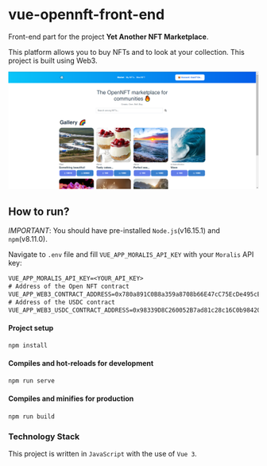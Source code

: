 # vue-opennft-front-end

Front-end part for the project **Yet Another NFT Marketplace**.

This platform allows you to buy NFTs and to look at your collection. This project is built using Web3.

![front-main.png](./images/front-main.png)

## How to run?

*IMPORTANT*: You should have pre-installed `Node.js`(v16.15.1) and `npm`(v8.11.0).

Navigate to `.env` file and fill `VUE_APP_MORALIS_API_KEY` with your `Moralis` API key:
```dotenv
VUE_APP_MORALIS_API_KEY=<YOUR_API_KEY>
# Address of the Open NFT contract
VUE_APP_WEB3_CONTRACT_ADDRESS=0x780a891C0B8a359a8708b66E47cC75EcDe495cE3
# Address of the USDC contract
VUE_APP_WEB3_USDC_CONTRACT_ADDRESS=0x98339D8C260052B7ad81c28c16C0b98420f2B46a
```

#### Project setup
```
npm install
```

#### Compiles and hot-reloads for development
```
npm run serve
```

#### Compiles and minifies for production
```
npm run build
```

### Technology Stack

This project is written in `JavaScript` with the use of `Vue 3`.


